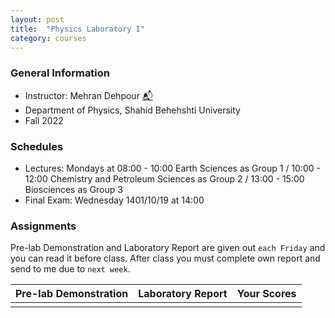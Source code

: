 ```yaml
---
layout: post
title:  "Physics Laboratory I"
category: courses
---
```

### General Information
+ Instructor: Mehran Dehpour [📬][mehran_mail]
+ Department of Physics, Shahid Behehshti University
+ Fall 2022

### Schedules
+ Lectures: Mondays at 08:00 - 10:00 Earth Sciences as Group 1 / 10:00 - 12:00  Chemistry and Petroleum Sciences as Group 2 / 13:00 - 15:00 Biosciences as Group 3
+ Final Exam: Wednesday 1401/10/19 at 14:00

### Assignments
Pre-lab Demonstration and Laboratory Report are given out `each Friday` and you can read it before class. After class you must complete own report and send to me due to `next week`.

|Pre-lab Demonstration|Laboratory Report|Your Scores|
|--------------|--------------|--------------|
|              |              |              |

[mehran_mail]:   mailto:m.dehpour@mail.sbu.ac.ir

